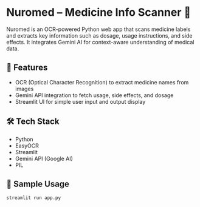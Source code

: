 # Nuromed – Medicine Info Scanner 💊

Nuromed is an OCR-powered Python web app that scans medicine labels and extracts key information such as dosage, usage instructions, and side effects. It integrates Gemini AI for context-aware understanding of medical data.

## 🧪 Features
- OCR (Optical Character Recognition) to extract medicine names from images
- Gemini API integration to fetch usage, side effects, and dosage
- Streamlit UI for simple user input and output display

## 🛠 Tech Stack
- Python
- EasyOCR
- Streamlit
- Gemini API (Google AI)
- PIL

## 🚀 Sample Usage

```bash
streamlit run app.py
